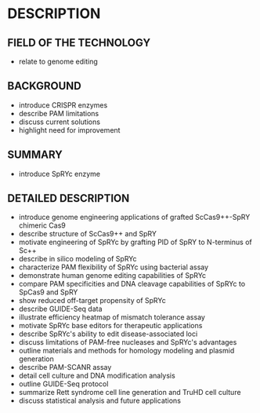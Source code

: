 # DESCRIPTION

## FIELD OF THE TECHNOLOGY

- relate to genome editing

## BACKGROUND

- introduce CRISPR enzymes
- describe PAM limitations
- discuss current solutions
- highlight need for improvement

## SUMMARY

- introduce SpRYc enzyme

## DETAILED DESCRIPTION

- introduce genome engineering applications of grafted ScCas9++-SpRY chimeric Cas9
- describe structure of ScCas9++ and SpRY
- motivate engineering of SpRYc by grafting PID of SpRY to N-terminus of Sc++
- describe in silico modeling of SpRYc
- characterize PAM flexibility of SpRYc using bacterial assay
- demonstrate human genome editing capabilities of SpRYc
- compare PAM specificities and DNA cleavage capabilities of SpRYc to SpCas9 and SpRY
- show reduced off-target propensity of SpRYc
- describe GUIDE-Seq data
- illustrate efficiency heatmap of mismatch tolerance assay
- motivate SpRYc base editors for therapeutic applications
- describe SpRYc's ability to edit disease-associated loci
- discuss limitations of PAM-free nucleases and SpRYc's advantages
- outline materials and methods for homology modeling and plasmid generation
- describe PAM-SCANR assay
- detail cell culture and DNA modification analysis
- outline GUIDE-Seq protocol
- summarize Rett syndrome cell line generation and TruHD cell culture
- discuss statistical analysis and future applications

